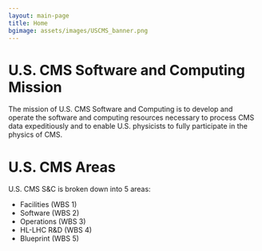 ```yaml
---
layout: main-page
title: Home
bgimage: assets/images/USCMS_banner.png
---
```


# U.S. CMS Software and Computing Mission
The mission of U.S. CMS Software and Computing is to develop and operate the software and computing resources necessary to process CMS data expeditiously and to enable U.S. physicists to fully participate in the physics of CMS.

# U.S. CMS Areas
U.S. CMS S&C is broken down into 5 areas:

- Facilities (WBS 1)
- Software (WBS 2)
- Operations (WBS 3)
- HL-LHC R&D (WBS 4)
- Blueprint (WBS 5)

